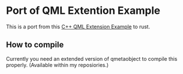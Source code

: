 # Port of QML Extention Example

This is a port from this [C++ QML Extension Example][example] to rust.

[example]: https://doc.qt.io/qt-5/qtqml-tutorials-extending-qml-example.html

## How to compile

Currently you need an extended version of qmetaobject to compile this properly. (Available within my reposiories.)